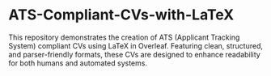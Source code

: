 # ATS-Compliant-CVs-with-LaTeX
This repository demonstrates the creation of ATS (Applicant Tracking System) compliant CVs using LaTeX in Overleaf. Featuring clean, structured, and parser-friendly formats, these CVs are designed to enhance readability for both humans and automated systems.
